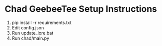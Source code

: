 # Chad GeebeeTee Setup Instructions
1. pip install -r requirements.txt
2. Edit config.json
3. Run update_lore.bat
4. Run chad/main.py